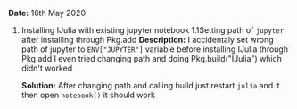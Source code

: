 **Date:** 16th May 2020
1. Installing IJulia with existing jupyter notebook 
    1.1Setting path of `jupyter` after installing through Pkg.add
    **Description:** I accidentaly set wrong path of jupyter to `ENV["JUPYTER"]` variable before installing IJulia through Pkg.add
      I even tried changing path and doing Pkg.build("IJulia") which didn't worked
      
    **Solution:** After changing path and calling build just restart `julia` and it then open `notebook()` it should work
